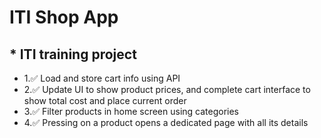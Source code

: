 # ITI Shop App

## * ITI training project

* 1.✅ Load and store cart info using API
* 2.✅ Update UI to show product prices, and complete cart interface to show total cost and place current order
* 3.✅ Filter products in home screen using categories
* 4.✅ Pressing on a product opens a dedicated page with all its details
